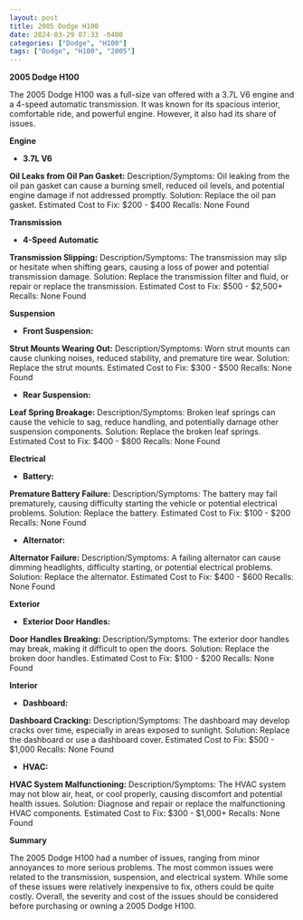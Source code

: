 ```yaml
---
layout: post
title: 2005 Dodge H100
date: 2024-03-29 07:33 -0400
categories: ["Dodge", "H100"]
tags: ["Dodge", "H100", "2005"]
---
```

**2005 Dodge H100**

The 2005 Dodge H100 was a full-size van offered with a 3.7L V6 engine and a 4-speed automatic transmission. It was known for its spacious interior, comfortable ride, and powerful engine. However, it also had its share of issues.

**Engine**

* **3.7L V6**

**Oil Leaks from Oil Pan Gasket:**
Description/Symptoms: Oil leaking from the oil pan gasket can cause a burning smell, reduced oil levels, and potential engine damage if not addressed promptly.
Solution: Replace the oil pan gasket.
Estimated Cost to Fix: $200 - $400
Recalls: None Found

**Transmission**

* **4-Speed Automatic**

**Transmission Slipping:**
Description/Symptoms: The transmission may slip or hesitate when shifting gears, causing a loss of power and potential transmission damage.
Solution: Replace the transmission filter and fluid, or repair or replace the transmission.
Estimated Cost to Fix: $500 - $2,500+
Recalls: None Found

**Suspension**

* **Front Suspension:**

**Strut Mounts Wearing Out:**
Description/Symptoms: Worn strut mounts can cause clunking noises, reduced stability, and premature tire wear.
Solution: Replace the strut mounts.
Estimated Cost to Fix: $300 - $500
Recalls: None Found

* **Rear Suspension:**

**Leaf Spring Breakage:**
Description/Symptoms: Broken leaf springs can cause the vehicle to sag, reduce handling, and potentially damage other suspension components.
Solution: Replace the broken leaf springs.
Estimated Cost to Fix: $400 - $800
Recalls: None Found

**Electrical**

* **Battery:**

**Premature Battery Failure:**
Description/Symptoms: The battery may fail prematurely, causing difficulty starting the vehicle or potential electrical problems.
Solution: Replace the battery.
Estimated Cost to Fix: $100 - $200
Recalls: None Found

* **Alternator:**

**Alternator Failure:**
Description/Symptoms: A failing alternator can cause dimming headlights, difficulty starting, or potential electrical problems.
Solution: Replace the alternator.
Estimated Cost to Fix: $400 - $600
Recalls: None Found

**Exterior**

* **Exterior Door Handles:**

**Door Handles Breaking:**
Description/Symptoms: The exterior door handles may break, making it difficult to open the doors.
Solution: Replace the broken door handles.
Estimated Cost to Fix: $100 - $200
Recalls: None Found

**Interior**

* **Dashboard:**

**Dashboard Cracking:**
Description/Symptoms: The dashboard may develop cracks over time, especially in areas exposed to sunlight.
Solution: Replace the dashboard or use a dashboard cover.
Estimated Cost to Fix: $500 - $1,000
Recalls: None Found

* **HVAC:**

**HVAC System Malfunctioning:**
Description/Symptoms: The HVAC system may not blow air, heat, or cool properly, causing discomfort and potential health issues.
Solution: Diagnose and repair or replace the malfunctioning HVAC components.
Estimated Cost to Fix: $300 - $1,000+
Recalls: None Found

**Summary**

The 2005 Dodge H100 had a number of issues, ranging from minor annoyances to more serious problems. The most common issues were related to the transmission, suspension, and electrical system. While some of these issues were relatively inexpensive to fix, others could be quite costly. Overall, the severity and cost of the issues should be considered before purchasing or owning a 2005 Dodge H100.
